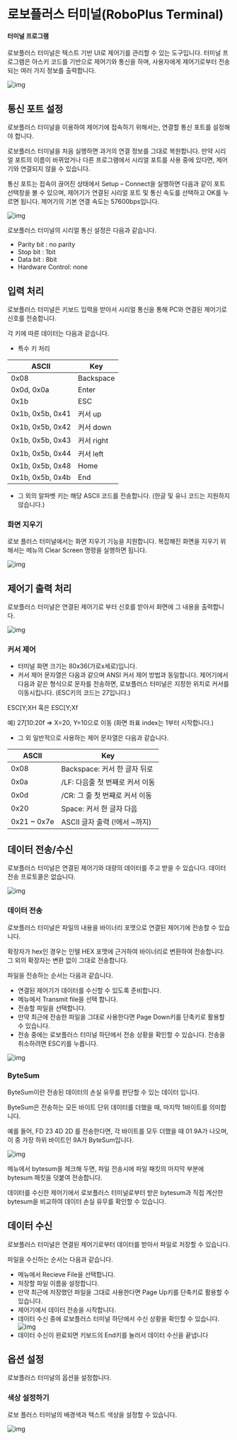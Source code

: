 # 로보플러스 터미널(RoboPlus Terminal)

#### 터미널 프로그램

로보플러스 터미널은 텍스트 기반 UI로 제어기를 관리할 수 있는 도구입니다. 터미널 프로그램은 아스키 코드를 기반으로 제어기와 통신을 하며, 사용자에게 제어기로부터 전송되는 여러 가지 정보를 출력합니다.

![img](http://support.robotis.com/ko/images/software/roboplus/roboplus_terminal/roboplus_terminal.png)

## 통신 포트 설정

로보플러스 터미널을 이용하여 제어기에 접속하기 위해서는, 연결할 통신 포트를 설정해야 합니다.

로보플러스 터미널을 처음 실행하면 과거의 연결 정보를 그대로 복원합니다. 만약 시리얼 포트의 이름이 바뀌었거나 다른 프로그램에서 시리얼 포트를 사용 중에 있다면, 제어기와 연결되지 않을 수 있습니다.

통신 포트는 접속이 끊어진 상태에서 Setup – Connect을 실행하면 다음과 같이 포트 선택창을 볼 수 있으며, 제어기가 연결된 시리얼 포트 및 통신 속도를 선택하고 OK를 누르면 됩니다. 제어기의 기본 연결 속도는 57600bps입니다.

![img](/assets/images/sw/rplus1/motion/connection.png)

로보플러스 터미널의 시리얼 통신 설정은 다음과 같습니다.

- Parity bit : no parity
- Stop bit : 1bit
- Data bit : 8bit
- Hardware Control: none

## 입력 처리

로보플러스 터미널은 키보드 입력을 받아서 시리얼 통신을 통해 PC와 연결된 제어기로 신호를 전송합니다.

각 키에 따른 데이터는 다음과 같습니다.

- 특수 키 처리

| ASCII            | Key       |
| ---------------- | --------- |
| 0x08             | Backspace |
| 0x0d, 0x0a       | Enter     |
| 0x1b             | ESC       |
| 0x1b, 0x5b, 0x41 | 커서 up     |
| 0x1b, 0x5b, 0x42 | 커서 down   |
| 0x1b, 0x5b, 0x43 | 커서 right  |
| 0x1b, 0x5b, 0x44 | 커서 left   |
| 0x1b, 0x5b, 0x48 | Home      |
| 0x1b, 0x5b, 0x4b | End       |

- 그 외의 알파벳 키는 해당 ASCII 코드를 전송합니다. (한글 및 유니 코드는 지원하지 않습니다.)

### 화면 지우기

로보 플러스 터미널에서는 화면 지우기 기능을 지원합니다. 복잡해진 화면을 지우기 위해서는 메뉴의 Clear Screen 명령을 실행하면 됩니다.

![img](/assets/images/sw/rplus1/motion/clearscreen.png)

## 제어기 출력 처리

로보플러스 터미널은 연결된 제어기로 부터 신호를 받아서 화면에 그 내용을 출력합니다.

![img](/assets/images/sw/rplus1/motion/text_output.png)

### 커서 제어

- 터미널 화면 크기는 80x36(가로x세로)입니다.
- 커서 제어 문자열은 다음과 같으며 ANSI 커서 제어 방법과 동일합니다. 제어기에서 다음과 같은 형식으로 문자를 전송하면, 로보플러스 터미널은 지정한 위치로 커서를 이동시킵니다. (ESC키의 코드는 27입니다.)

ESC[Y;XH 혹은 ESC[Y;Xf

예) 27[10:20f => X=20, Y=10으로 이동 (화면 좌표 index는 1부터 시작합니다.)

- 그 외 일반적으로 사용하는 제어 문자열은 다음과 같습니다.

| ASCII       | Key                   |
| ----------- | --------------------- |
| 0x08        | Backspace: 커서 한 글자 뒤로 |
| 0x0a        | /LF: 다음줄 첫 번째로 커서 이동  |
| 0x0d        | /CR: 그 줄 첫 번째로 커서 이동  |
| 0x20        | Space: 커서 한 글자 다음     |
| 0x21 ~ 0x7e | ASCII 글자 출력 (!에서 ~까지) |

## 데이터 전송/수신

로보플러스 터미널은 연결된 제어기와 대량의 데이터를 주고 받을 수 있습니다. 데이터 전송 프로토콜은 없습니다.

![img](/assets/images/sw/rplus1/motion/file_mgt.png)

### 데이터 전송

로보플러스 터미널은 파일의 내용을 바이너리 포맷으로 연결된 제어기에 전송할 수 있습니다.

확장자가 hex인 경우는 인텔 HEX 포맷에 근거하여 바이너리로 변환하여 전송합니다. 그 외의 확장자는 변환 없이 그대로 전송합니다.

파일을 전송하는 순서는 다음과 같습니다.

- 연결된 제어기가 데이터를 수신할 수 있도록 준비합니다.
- 메뉴에서 Transmit file을 선택 합니다.
- 전송할 파일을 선택합니다.
- 만약 최근에 전송한 파일을 그대로 사용한다면 Page Down키를 단축키로 활용할 수 있습니다.
- 전송 중에는 로보플러스 터미널 하단에서 전송 상황을 확인할 수 있습니다. 전송을 취소하려면 ESC키를 누릅니다.

![img](/assets/images/sw/rplus1/motion/downloadstatus.png)

### ByteSum

ByteSum이란 전송된 데이터의 손실 유무를 판단할 수 있는 데이터 입니다.

ByteSum은 전송하는 모든 바이트 단위 데이터를 더했을 때, 마지막 1바이트를 의미합니다.

예를 들어, FD 23 4D 2D 를 전송한다면, 각 바이트를 모두 더했을 때 01 9A가 나오며, 이 중 가장 하위 바이트인 9A가 ByteSum입니다.

![img](/assets/images/sw/rplus1/motion/option.png)

메뉴에서 bytesum을 체크해 두면, 파일 전송시에 파일 패킷의 마지막 부분에 bytesum 패킷을 덧붙여 전송합니다.

데이터를 수신한 제어기에서 로보플러스 터미널로부터 받은 bytesum과 직접 계산한 bytesum을 비교하여 데이터 손실 유무를 확인할 수 있습니다.

## 데이터 수신

로보플러스 터미널은 연결된 제어기로부터 데이터를 받아서 파일로 저장할 수 있습니다.

파일을 수신하는 순서는 다음과 같습니다.

- 메뉴에서 Recieve File을 선택합니다.
- 저장할 파일 이름을 설정합니다.
- 만약 최근에 저장했던 파일을 그대로 사용한다면 Page Up키를 단축키로 활용할 수 있습니다.
- 제어기에서 데이터 전송을 시작합니다.
- 데이터 수신 중에 로보플러스 터미널 하단에서 수신 상황을 확인할 수 있습니다.
  ![img](/assets/images/sw/rplus1/motion/uploadstatus.png)
- 데이터 수신이 완료되면 키보드의 End키를 눌러서 데이터 수신을 끝냅니다

## 옵션 설정

로보플러스 터미널의 옵션을 설정합니다.

### 색상 설정하기

로보 플러스 터미널의 배경색과 텍스트 색상을 설정할 수 있습니다.

![img](/assets/images/sw/rplus1/motion/color_setting.png)
